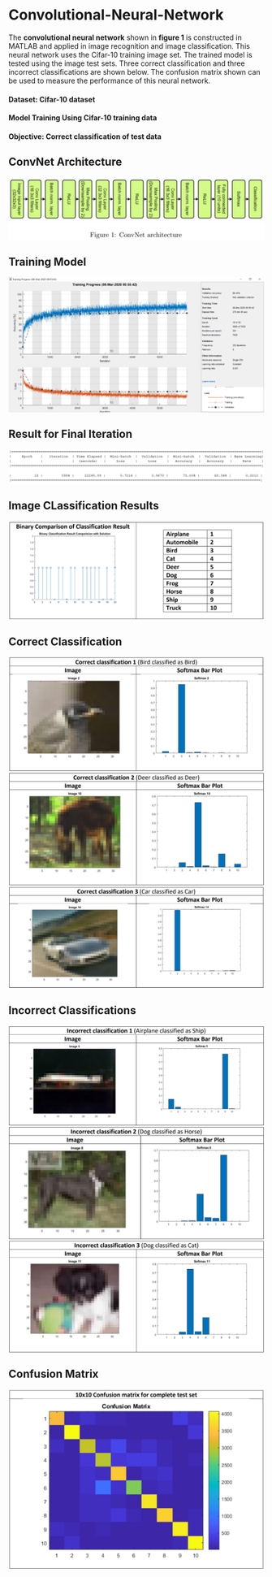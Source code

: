 # Convolutional-Neural-Network

The <b>convolutional neural network</b> shown in <b>figure 1</b> is constructed in MATLAB and applied in image recognition and image classification. This neural network uses the Cifar-10 training image set. The trained model is tested using the image test sets. Three correct classification and three incorrect classifications are shown below. The confusion matrix shown can be used to measure the performance of this neural network.

#### Dataset: Cifar-10 dataset
#### Model Training Using Cifar-10 training data
#### Objective: Correct classification of test data

## ConvNet Architecture
<img align="center" src="images/cnn_architecture.png">

## Training Model
<img align="center" src="images/training_model.png">

## Result for Final Iteration
<img align="center" src="images/final_iteration.png">

## Image CLassification Results
<img align="center" src="images/image_classification_results.png">

## Correct Classification
<img align="center" src="images/correct1.png">
<img align="center" src="images/correct2.png">
<img align="center" src="images/correct3.png">

## Incorrect Classifications
<img align="center" src="images/incorrect1.png">
<img align="center" src="images/incorrect2.png">
<img align="center" src="images/incorrect3.png">

## Confusion Matrix
<img align="center" src="images/confusion_matrix.png">
